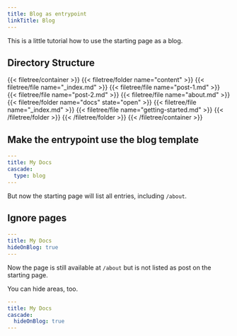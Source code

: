 ```yaml
---
title: Blog as entrypoint
linkTitle: Blog
---
```


This is a little tutorial how to use the starting page as a blog.

<!--more-->

## Directory Structure

{{< filetree/container >}}
  {{< filetree/folder name="content" >}}
    {{< filetree/file name="_index.md" >}}
    {{< filetree/file name="post-1.md" >}}
    {{< filetree/file name="post-2.md" >}}
    {{< filetree/file name="about.md" >}}
    {{< filetree/folder name="docs" state="open" >}}
      {{< filetree/file name="_index.md" >}}
      {{< filetree/file name="getting-started.md" >}}
    {{< /filetree/folder >}}
  {{< /filetree/folder >}}
{{< /filetree/container >}}

## Make the entrypoint use the blog template

```yaml {filename="content/_index.md"}
---
title: My Docs
cascade:
  type: blog
---
```

But now the starting page will list all entries, including `/about`.

## Ignore pages

```yaml {filename="content/about.md"}
---
title: My Docs
hideOnBlog: true
---
```

Now the page is still available at `/about` but is not listed as post on the starting page.

You can hide areas, too.

```yaml {filename="content/docs/_index.md"}
---
title: My Docs
cascade:
  hideOnBlog: true
---
```
